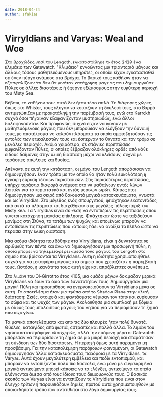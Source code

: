 ```yaml
---
date: 2018-04-24
author: sfakias
---
```

# Virryldians and Varyas: Weal and Woe

Στο βραχώδες νησί του Lengoth, εγκαταστάθηκε το έτος 2428 ένα κλιμάκιο των
Gatewatch. "Κλιμάκιο" εννοώντας μια τριανταριά μάγους και άλλους τόσους
μαθητευόμενους υπηρέτες, οι οποίοι είχαν εγκατασταθεί σε έναν πύργο ανάμεσα
στα βράχια. Το βασικό τους καθήκον ήταν να εξασφαλίζουν ότι δεν θα γινόταν
κατάχρηση μαγείας που δημιουργούσε Πύλες σε άλλες διαστάσεις ή έφερνε
εξώκοσμους στην ευρύτερη περιοχή του Misty Sea.



Βέβαια, το καθήκον τους αυτό δεν ήταν τόσο απλό. Σε διάφορες χώρες, όπως στo
Whistor, τους έλεγαν να κοιτάζουν τη δουλειά τους, στο Βορρά αντιμετώπιζαν με
προκατάληψη την παρέμβασή τους, ενώ στο Karrokh συχνά όσοι πήγαιναν
εξαφανίζονταν μυστηριωδώς, ενώ άλλοι δολοφονούνταν. Και προφανώς, συχνά είχαν
να κάνουν με μαθητευόμενους μάγους που δεν μπορούσαν να ελέγξουν την δύναμή
τους, με αποτέλεσμα να καλούν πλάσματα τα οποία αμφισβητούσαν τις εντολές των
επικαλεστών τους και έσπερναν το θάνατο και τον τρόμο σε μεγάλες περιοχές.
Ακόμα χειρότερα, σε σπάνιες περιπτώσεις εμφανίζονταν Πύλες, οι οποίες ξέβραζαν
ολόκληρες ορδές από κάθε είδους δαίμονες στην υλική διάσταση μέχρι να
κλείσουν, συχνά με τεράστιες απώλειες και θυσίες.



Απέναντι σε αυτή την κατάσταση, οι μάγοι του Lengoth αποφάσισαν να
δημιουργήσουν έναν τρόπο με τον οποίο θα ήταν πολύ ευκολότερη η έγκαιρη εύρεση
τέτοιων περιστατικών. Στις περισσότερες περιπτώσεις, υπήρχε τεράστια διαφορά
ανάμεσα στο να μαθαίνουν εντός λίγων λεπτών για το περιστατικό και εντός
μερικών ωρών. Κάπως έτσι δημιούργησαν μια σειρά από ξακουστά μαγικά
κατασκευάσματα, γνωστά και ως Virryldias. Στο μέγεθος ενός σπουργιτιού,
φτιάχτηκαν εκατοντάδες από αυτά τα πλάσματα και διαχύθηκαν στις μεγάλες πόλεις
πέριξ του Misty Sea. Τα Virryldias είναι σε θέση να εντοπίζουν τις περιπτώσεις
όπου γίνεται κατάχρηση μαγείας επίκλησης. Φτιάχτηκαν ώστε να ταξιδεύουν
μονίμως στη Στύγα, το ποτάμι των ψυχών, και επομένως μπορούν να εντοπίσουν τις
περιπτώσεις που κάποιος πάει να ανοίξει το πέπλο ώστε να περάσει στην υλική
διάσταση.



Μια ακόμα ιδιότητα που δόθηκε στα Virryldians, είναι η δυνατότητα σε αριθμούς
των πέντε και άνω να δημιουργήσουν μια προσωρινή πύλη, η οποία μπορεί να
τηλεμεταφέρει άμεσα τους μάγους του Lengoth στο σημείο που βρίσκονται τα
Virryldians. Αυτή η ιδιότητα χρησιμοποιήθηκε συχνά για να μεταφέρει μάγους στα
σημεία που χρειαζόταν η παρέμβασή τους. Ωστόσο, η ικανότητα τους αυτή είχε και
απρόβλεπτες συνέπειες.  

Στο λιμάνι του Ol-Girrot το έτος 4105, μια ομάδα μάγων δοκίμαζαν μερικά
Virryldians να δουν το όριο των δυνατοτήτων τους. Δημιούργησαν μια μαγική Πύλη
και προσπάθησε να ενεργοποιούσουν τα Virryldians μέσα σε αυτή. Το αποτέλέσμα
ήταν μια τρύπα από το Shadow Plane στην υλική διάσταση: Σκιές, στοιχειά και
φαντάσματα γέμισαν τον τόπο και κυρίευσαν το σώμα και τις ψυχές των μάγων.
Ακολούθησε μια συμπλοκή με ξόρκια με όλους τους υπόλοιπους μάγους του νησιού
για να περιορίσουν τη ζημιά που είχε γίνει.  

Τα μαγικά αποτελέσματα και από τις δύο πλευρές ήταν πολύ δυνατά. Θύελες,
καταιγίδες από φωτιά, αστραπές και πολλά άλλα. Το λιμάνι του νησιού
καταστράφηκε ολοσχερώς, αλλά την επόμενη μέρα οι Gatewatch μπόρεσαν να
περιορίσουν τη ζημιά σε μια μικρή περιοχή και σταμάτησαν τη σύνδεση των δύο
διαστάσεων. Η περιοχή όμως αυτή παραμένει μη προσβάσιμη. Για την καταπολέμηση
παρόμοιων φαινομένων, οι Gatewatch δημιούργησαν άλλα κατασκευάσματα, παρόμοια
με τα Virryldians, τα Varyas. Αυτά έχουν μεγαλύτερη εμβέλεια και πεδίο
εντοπισμού, και μπορούν να εντοπίζονται πολύ πιο δύσκολα, ενώ μόνο με
συγκεκριμένα μαγικά αντικείμενα μπορεί κάποιος να τα ελέγξει, αντικείμενα τα
οποία ελέγχονται άμεσα από τους ίδιους τους δημιουργούς τους. Ο βασικός σκοπός
των Varyas είναι να εντοπίζουν τα Virryldians που είναι στον έλεγχο τρίτων ή
παρουσιάζουν ζημιές, προτού αυτά χρησιμοποιηθούν με οποιονδήποτε τρόπο που
αντιτίθεται στο λόγο δημιουργίας τους.

